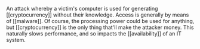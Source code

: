 An attack whereby a victim's computer is used for generating [[cryptocurrency]] without their knowledge. Access is generally by means of [[malware]]. Of course, the processing power could be used for anything, but [[cryptocurrency]] is the only thing that'll make the attacker money. This naturally slows performance, and so impacts the [[availability]] of an IT system.